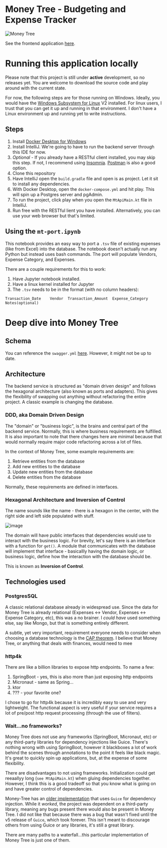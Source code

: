 # Money Tree - Budgeting and Expense Tracker
![Money Tree](https://github.com/fruitbraker/money-tree/workflows/money-tree/badge.svg?event=push)

See the frontend application [here](https://github.com/fruitbraker/money-tree-ui).

# Running this application locally

Please note that this project is still under **active** development, so no releases yet. 
You are welcome to download the source code and play around with the current state.

For now, the following steps are for those running on Windows. Ideally, you would have 
the [Windows Subsystem for Linux](https://docs.microsoft.com/en-us/windows/wsl/install-win10) V2 installed.
For linux users, I trust that you can get it up and running in that environment. I don't have a Linux environment up and running 
yet to write instructions. 


## Steps

1. Install [Docker Desktop for Windows](https://docs.docker.com/docker-for-windows/install/)
2. Install IntelliJ. We're going to have to run the backend server through this IDE for now.
3. *Optional* - If you already have a RESTful client installed, you may skip this step. 
   If not, I recommend using [Insomnia](https://insomnia.rest/). [Postman]() is also a good option.
4. Clone this repository
5. Have IntelliJ open the `build.gradle` file and open is as project. Let it sit to install any dependencies.
6. With Docker Desktop, open the `docker-compose.yml` and hit play. This will spin up a Postgres server and pgAdmin.
7. To run the project, click play when you open the `MtApiMain.kt` file in IntelliJ.
8. Run free with the RESTful lient you have installed. Alternatively, you can use your web browser but that's limited.

## Using the `mt-port.ipynb`

This notebook provides an easy way to port a `.tsv` file of existing expenses (like from Excel) into the database. 
The notebook doesn't actually run any Python but instead uses bash commands. The port will populate Vendors, Expense Category, and Expenses.

There are a couple requirements for this to work:

1. Have Jupyter notebook installed.
2. Have a linux kernel installed for Jupyter
3. The `.tsv` needs to be in the format (with no column headers):
```
Transaction_Date    Vendor  Transaction_Amount  Expense_Category    Notes(optional)
```

# Deep dive into Money Tree

## Schema

You can reference the `swagger.yml` [here](https://github.com/fruitbraker/money-tree/blob/master/persist/src/swagger.yml).
However, it might not be up to date.

## Architecture

The backend service is structured as "domain driven design" and follows the hexagonal architecture (also known as ports and adapters). 
This gives the flexibility of swapping out anything without refactoring the entire project. A classic example is changing the database.

### DDD, aka Domain Driven Design

The "domain" or "business logic", is the brains and central part of the backend service. Normally, this is where business requirements are fulfilled. It is also important to note that
there changes here are minimal because that would normally require major code refactoring across a lot of files.

In the context of Money Tree, some example requirements are:
1. Retrieve entities from the database
2. Add new entities to the database
3. Update new entities from the database
4. Delete entities from the database 

Normally, these requirements are defined in interfaces.

### Hexagonal Architecture and Inversion of Control

The name sounds like the name - there is a hexagon in the center, with the right side and left side populated with stuff.

![image](https://external-content.duckduckgo.com/iu/?u=https%3A%2F%2Fjmgarridopaz.github.io%2Fassets%2Fimages%2Fhexagonalarchitecture%2Ffigure1.png&f=1&nofb=1)

The domain will have public interfaces that dependencies would use to interact with the business logic. For brevity, let's say there is an
interface with a function for `get()`. A module that communicates with the database will implement that interface - basicallly having the domain logic, 
or business logic, define how the interaction with the database should be. 

This is known as **Inversion of Control**.

## Technologies used

### PostgresSQL
A classic relational database already in widespread use. Since the data for Money Tree is already relational (Expenses <-> Vendor, Expenses <-> Expense Category, etc), this 
was a no brainer. I *could have* used something else, say like Mongo, but that is something entirely different. 

A subtle, yet very important, requirement everyone needs to consider when choosing a database technology is the [CAP theorem](https://en.wikipedia.org/wiki/CAP_theorem). 
I believe that Money Tree, or anything that deals with finances, would need to mee

### http4k
There are like a billion libraries to expose http endpoints. To name a few:
1. SpringBoot - yes, this is also more than just exposing http endpoints
2. Micronaut - same as Spring...
3. ktor
4. ??? - your favorite one?

I chose to go for http4k because it is incredibly easy to use and very lightweight. The functional aspect is very useful if 
your service requires a lot of pre/post http request processing (through the use of filters).

### Wait...no frameworks?
Money Tree does not use any frameworks (SpringBoot, Micronaut, etc) or any third-party libraries for dependency injections like Guice.
There's nothing wrong with using SpringBoot, however it blackboxes a lot of work behind the scenes through annotations to the point 
it feels like black magic. It's great to quickly spin up applications, but, at the expense of some flexibility.

There are disadvantages to not using frameworks. Initialization could get reeaallyy long (`see MtApiMain.kt`) when gluing dependencies together.
However, I think this is a good tradeoff so that you know what is going on and have greater control of dependencies.

Money-Tree has an [older implementation](https://github.com/fruitbraker/money-tree-old) that uses `Guice` for dependency injection. While it *worked*, the project was 
dependent on a third-party library, meaning any bugs present there would also be present in Money Tree. I did not like that because there was a bug that wasn't fixed until 
the v5 release of `Guice`, which took forever. This isn't meant to discourage others from using Guice or any libraries, it's still a great library. 

There are many paths to a waterfall...this particular implementation of Money Tree is just one of them.
